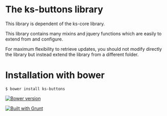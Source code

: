 # The ks-buttons library

This library is dependent of the ks-core library.

This library contains many mixins and jquery functions which are easily to extend from and configure.

For maximum flexibility to retrieve updates, you should not modify directly the library but instead extend the library from a different folder.

# Installation with bower

```console
$ bower install ks-buttons
```

[![Bower version](https://badge.fury.io/bo/ks-buttons.svg)](http://badge.fury.io/bo/ks-buttons)

[![Built with Grunt](https://cdn.gruntjs.com/builtwith.png)](http://gruntjs.com/)
